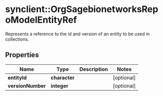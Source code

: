 # synclient::OrgSagebionetworksRepoModelEntityRef

Represents a reference to the id and version of an entity to be used in collections.

## Properties
Name | Type | Description | Notes
------------ | ------------- | ------------- | -------------
**entityId** | **character** |  | [optional] 
**versionNumber** | **integer** |  | [optional] 


